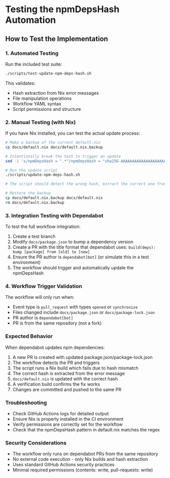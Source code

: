 <!--
SPDX-FileCopyrightText: 2022-2026 TII (SSRC) and the Ghaf contributors
SPDX-License-Identifier: CC-BY-SA-4.0
-->

# Testing the npmDepsHash Automation

## How to Test the Implementation

### 1. Automated Testing

Run the included test suite:

```bash
./scripts/test-update-npm-deps-hash.sh
```

This validates:

- Hash extraction from Nix error messages
- File manipulation operations
- Workflow YAML syntax
- Script permissions and structure

### 2. Manual Testing (with Nix)

If you have Nix installed, you can test the actual update process:

```bash
# Make a backup of the current default.nix
cp docs/default.nix docs/default.nix.backup

# Intentionally break the hash to trigger an update
sed -i 's/npmDepsHash = ".*"/npmDepsHash = "sha256-AAAAAAAAAAAAAAAAAAAAAAAAAAAAAAAAAAAAAAAAAAA="/' docs/default.nix

# Run the update script
./scripts/update-npm-deps-hash.sh

# The script should detect the wrong hash, extract the correct one from the build error, and update the file

# Restore the backup
cp docs/default.nix.backup docs/default.nix
rm docs/default.nix.backup
```

### 3. Integration Testing with Dependabot

To test the full workflow integration:

1. Create a test branch
2. Modify `docs/package.json` to bump a dependency version
3. Create a PR with the title format that dependabot uses: `build(deps): bump [package] from [old] to [new]`
4. Ensure the PR author is `dependabot[bot]` (or simulate this in a test environment)
5. The workflow should trigger and automatically update the npmDepsHash

### 4. Workflow Trigger Validation

The workflow will only run when:

- Event type is `pull_request` with types `opened` or `synchronize`
- Files changed include `docs/package.json` or `docs/package-lock.json`
- PR author is `dependabot[bot]`
- PR is from the same repository (not a fork)

### Expected Behavior

When dependabot updates npm dependencies:

1. A new PR is created with updated package.json/package-lock.json
2. The workflow detects the PR and triggers
3. The script runs a Nix build which fails due to hash mismatch
4. The correct hash is extracted from the error message
5. `docs/default.nix` is updated with the correct hash
6. A verification build confirms the fix works
7. Changes are committed and pushed to the same PR

### Troubleshooting

- Check GitHub Actions logs for detailed output
- Ensure Nix is properly installed in the CI environment
- Verify permissions are correctly set for the workflow
- Check that the npmDepsHash pattern in default.nix matches the regex

### Security Considerations

- The workflow only runs on dependabot PRs from the same repository
- No external code execution - only Nix builds and hash extraction
- Uses standard GitHub Actions security practices
- Minimal required permissions (contents: write, pull-requests: write)
